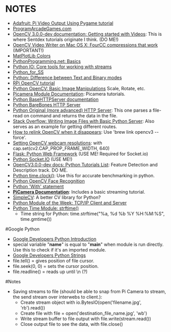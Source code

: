 # NOTES
- [Adafruit: Pi Video Output Using Pygame tutorial](https://learn.adafruit.com/pi-video-output-using-pygame/pointing-pygame-to-the-framebuffer)
- [ProgramArcadeGames.com](http://programarcadegames.com/index.php?lang=en&chapter=python_as_calculator)
- [OpenCV 3.0.0-dev documentation: Getting started with Videos](http://docs.opencv.org/3.0-beta/doc/py_tutorials/py_gui/py_video_display/py_video_display.html): This is where Sentdex tutorials originate I think. (DO ME!)
- [OpenCV Video Writer on Mac OS X: FourCC compressions that work ](https://gist.github.com/takuma7/44f9ecb028ff00e2132e) (IMPORTANT!)
- [MatPlotLib Colors](http://matplotlib.org/examples/color/named_colors.html)
- [PythonProgramming.net: Basics](https://pythonprogramming.net/python-3-loop-tutorial/?completed=/python-3-variables-tutorial/)
- [Python IO: Core tools for working with streams](https://docs.python.org/2/library/io.html)
- [Python_for_SS](http://www-rohan.sdsu.edu/~gawron/python_for_ss/course_core/book_draft/anatomy/files.html)
- [Python: Difference between Text and Binary modes](http://stackoverflow.com/questions/9644110/difference-between-parsing-a-text-file-in-r-and-rb-mode/9644141#9644141)
- [RPi OpenCV tutorial](http://rpihome.blogspot.com/2015/03/face-detection-with-raspberry-pi.html)
- [Python OpenCV: Basic Image Manipulations](http://www.pyimagesearch.com/2014/01/20/basic-image-manipulations-in-python-and-opencv-resizing-scaling-rotating-and-cropping/) Scale, Rotate, etc.
- [Picamera Module Documentation](http://picamera.readthedocs.io/en/release-1.12/recipes1.html): Picamera tutorials.
- [Python BaseHTTPServer documentation](https://wiki.python.org/moin/BaseHttpServer)
- [Python BareBones HTTP Server](https://daanlenaerts.com/blog/2015/06/03/create-a-simple-http-server-with-python-3/)
- [Python Original (more advanced) HTTP Server](https://www.junian.net/2014/07/simple-http-server-and-client-in-python.html): This one parses a file-read on command and returns the data in the file. 
- [Stack Overflow: Writing Image Files with Basic Python Server](http://stackoverflow.com/questions/28567733/how-to-encode-image-to-send-over-python-http-server): Also serves as an example for getting different routes.
- [How to relink OpenCV when it disappears](http://stackoverflow.com/questions/21140953/opencv-installed-but-not-linked-error-message-on-os-x-mavericks): Use 'brew link opencv3 --force'.
- [Setting OpenCV webcam resolutions](http://answers.opencv.org/question/34461/how-to-set-camera-resolution-webcam-with-opencv/): with cap.set(cv2.CAP_PROP_FRAME_WIDTH, 640)
- [Flask: Python Web Framework](https://www.fullstackpython.com/flask.html) (USE ME! Required for Socket.io)
- [Python Socket.IO](https://python-socketio.readthedocs.io/en/latest/) (USE ME!)
- [OpenCV3.0.0-dev docs: Python Tutorials List](http://docs.opencv.org/3.0-beta/doc/py_tutorials/py_feature2d/py_table_of_contents_feature2d/py_table_of_contents_feature2d.html): Feature Detection and Description track.  DO ME.
- [Python time.clock()](http://stackoverflow.com/questions/18169099/python-get-milliseconds-since-epoch-millisecond-accuracy-not-seconds1000): Use this for accurate benchmarking in python.
- [Python OpenCV Face Recognition](http://hanzratech.in/2015/02/03/face-recognition-using-opencv.html)
- [Python 'With' statement](http://effbot.org/zone/python-with-statement.htm)
- [**PiCamera Documentation**](https://picamera.readthedocs.io/en/release-1.12/recipes1.html): Includes a basic streaming tutorial.
- [SimpleCV](http://simplecv.org/): A better CV library for Python?
- [Python Module of the Week: TCP/IP Client and Server](https://pymotw.com/2/socket/tcp.html)
- [Python Time Module: strftime()](https://docs.python.org/2/library/time.html#time.strftime)
    - Time string for Python: time.strftime("%a, %d %b %Y %H:%M:%S", time.gmtime())


#Google Python
- [Google Developers Python Introduction](https://developers.google.com/edu/python/introduction)
- special variable "__name__" is equal to "__main__" when module is run directly.  Use this to check if it's an imported module.
- [Google Developers Python Strings](https://developers.google.com/edu/python/strings)
- file.tell() = gives position of file cursor.
- file.seek(0, 0) = sets the cursor position.
- file.readline() = reads up until \n (?)

#Notes
- Saving streams to file (should be able to snap from Pi Camera to stream, the send stream over interwebs to client.):
    - Create stream object with io.BytesIO(open('filename.jpg', 'rb').read())
    - Create file with file = open('destination_file_name.jpg', 'wb')
    - Write stream buffer to file output with file.write(stream.read())
    - Close output file to see the data, with file.close()